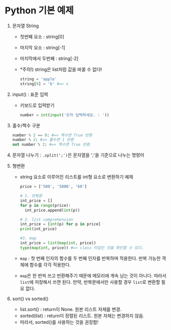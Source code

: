 # Python 기본 예제

1. 문자열 String

   * 첫번째 요소 : string[0]

   * 마지막 요소 : string[-1]

   * 마지막에서 두번째 : string[-2]

   * *주의!) string은 list처럼 값을 바꿀 수 없다! 

     ```python
     string = 'apple'
     string[0] = 'b' #=> x
     ```

2. input() : 표준 입력

   * 키보드로 입력받기

     ```python
     number = int(input('숫자 입력하세요. : '))
     ```

3. 홀수/짝수 구분

   ```python
   number % 2 == 0: #=> 짝수면 True 반환
   number % 2: #=> 홀수면 1 반환
   not number % 2: #=> 짝수면 True 반환
   ```

4. 문자열 나누기 : `.split(';')`은 문자열을 ';'을 기준으로 나누는 명령어

5. 형변환

   * string 요소로 이루어진 리스트를 int형 요소로 변환하기 예제

     ```python
     price = ['500', '5000', '60']
     
     # 1. 반복문
     int_price = []
     for p in range(price):
       int_price.append(int(p))
     
     # 2. list comprehension
     int_price = [int(p) for p in price]
     print(int_price)
     
     #3. map
     int_price = list(map(int, price))
     type(map(int, price)) #=> class 타입인 것을 확인할 수 있다.
     ```

   * `map` : 첫 번째 인자의 함수를 두 번째 인자를 반복하며 적용한다. 반복 가능한 객체에 함수를 각각 적용한다.

   * `map`은 한 번씩 쓰고 반환해주기 때문에 메모리에 계속 남는 것이 아니다. 따라서 `list`에 저장해서 쓰면 된다. 만약, 반복문에서만 사용할 경우 `list`로 변환할 필요 없다.

6. sort() vs sorted()

   * list.sort() : return이 None. 원본 리스트 자체를 변경.
   * sorted(list) : return이 정렬된 리스트. 원본 자체는 변경하지 않음.
   * 따라서, sorted()를 사용하는 것을 권장함!